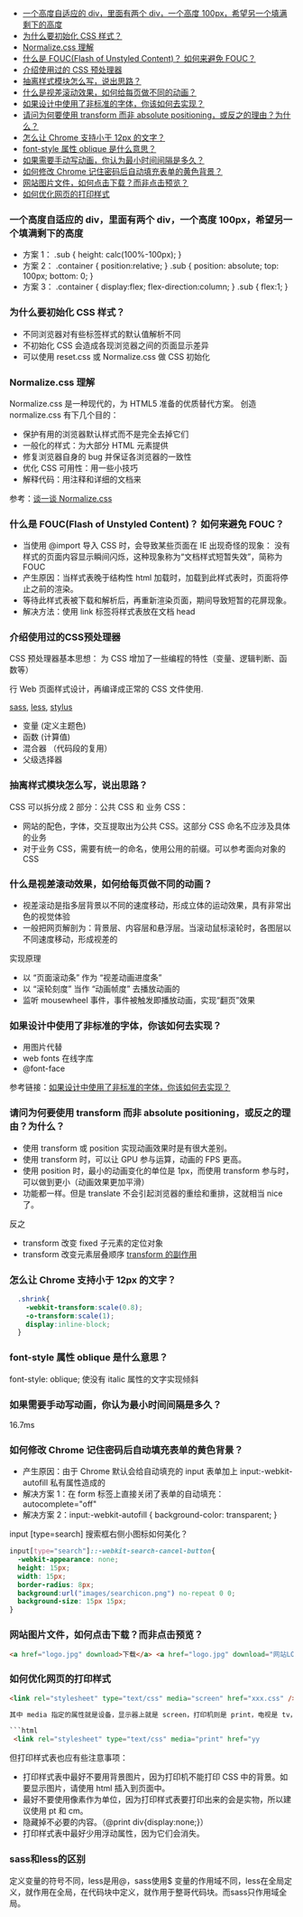 - [一个高度自适应的 div，里面有两个 div，一个高度 100px，希望另一个填满剩下的高度](#%e4%b8%80%e4%b8%aa%e9%ab%98%e5%ba%a6%e8%87%aa%e9%80%82%e5%ba%94%e7%9a%84-div%e9%87%8c%e9%9d%a2%e6%9c%89%e4%b8%a4%e4%b8%aa-div%e4%b8%80%e4%b8%aa%e9%ab%98%e5%ba%a6-100px%e5%b8%8c%e6%9c%9b%e5%8f%a6%e4%b8%80%e4%b8%aa%e5%a1%ab%e6%bb%a1%e5%89%a9%e4%b8%8b%e7%9a%84%e9%ab%98%e5%ba%a6)
- [为什么要初始化 CSS 样式？](#%e4%b8%ba%e4%bb%80%e4%b9%88%e8%a6%81%e5%88%9d%e5%a7%8b%e5%8c%96-css-%e6%a0%b7%e5%bc%8f)
- [Normalize.css 理解](#normalizecss-%e7%90%86%e8%a7%a3)
- [什么是 FOUC(Flash of Unstyled Content)？ 如何来避免 FOUC？](#%e4%bb%80%e4%b9%88%e6%98%af-foucflash-of-unstyled-content-%e5%a6%82%e4%bd%95%e6%9d%a5%e9%81%bf%e5%85%8d-fouc)
- [介绍使用过的 CSS 预处理器](#%e4%bb%8b%e7%bb%8d%e4%bd%bf%e7%94%a8%e8%bf%87%e7%9a%84-css-%e9%a2%84%e5%a4%84%e7%90%86%e5%99%a8)
- [抽离样式模块怎么写，说出思路？](#%e6%8a%bd%e7%a6%bb%e6%a0%b7%e5%bc%8f%e6%a8%a1%e5%9d%97%e6%80%8e%e4%b9%88%e5%86%99%e8%af%b4%e5%87%ba%e6%80%9d%e8%b7%af)
- [什么是视差滚动效果，如何给每页做不同的动画？](#%e4%bb%80%e4%b9%88%e6%98%af%e8%a7%86%e5%b7%ae%e6%bb%9a%e5%8a%a8%e6%95%88%e6%9e%9c%e5%a6%82%e4%bd%95%e7%bb%99%e6%af%8f%e9%a1%b5%e5%81%9a%e4%b8%8d%e5%90%8c%e7%9a%84%e5%8a%a8%e7%94%bb)
- [如果设计中使用了非标准的字体，你该如何去实现？](#%e5%a6%82%e6%9e%9c%e8%ae%be%e8%ae%a1%e4%b8%ad%e4%bd%bf%e7%94%a8%e4%ba%86%e9%9d%9e%e6%a0%87%e5%87%86%e7%9a%84%e5%ad%97%e4%bd%93%e4%bd%a0%e8%af%a5%e5%a6%82%e4%bd%95%e5%8e%bb%e5%ae%9e%e7%8e%b0)
- [请问为何要使用 transform 而非 absolute positioning，或反之的理由？为什么？](#%e8%af%b7%e9%97%ae%e4%b8%ba%e4%bd%95%e8%a6%81%e4%bd%bf%e7%94%a8-transform-%e8%80%8c%e9%9d%9e-absolute-positioning%e6%88%96%e5%8f%8d%e4%b9%8b%e7%9a%84%e7%90%86%e7%94%b1%e4%b8%ba%e4%bb%80%e4%b9%88)
- [怎么让 Chrome 支持小于 12px 的文字？](#%e6%80%8e%e4%b9%88%e8%ae%a9-chrome-%e6%94%af%e6%8c%81%e5%b0%8f%e4%ba%8e-12px-%e7%9a%84%e6%96%87%e5%ad%97)
- [font-style 属性 oblique 是什么意思？](#font-style-%e5%b1%9e%e6%80%a7-oblique-%e6%98%af%e4%bb%80%e4%b9%88%e6%84%8f%e6%80%9d)
- [如果需要手动写动画，你认为最小时间间隔是多久？](#%e5%a6%82%e6%9e%9c%e9%9c%80%e8%a6%81%e6%89%8b%e5%8a%a8%e5%86%99%e5%8a%a8%e7%94%bb%e4%bd%a0%e8%ae%a4%e4%b8%ba%e6%9c%80%e5%b0%8f%e6%97%b6%e9%97%b4%e9%97%b4%e9%9a%94%e6%98%af%e5%a4%9a%e4%b9%85)
- [如何修改 Chrome 记住密码后自动填充表单的黄色背景？](#%e5%a6%82%e4%bd%95%e4%bf%ae%e6%94%b9-chrome-%e8%ae%b0%e4%bd%8f%e5%af%86%e7%a0%81%e5%90%8e%e8%87%aa%e5%8a%a8%e5%a1%ab%e5%85%85%e8%a1%a8%e5%8d%95%e7%9a%84%e9%bb%84%e8%89%b2%e8%83%8c%e6%99%af)
- [网站图片文件，如何点击下载？而非点击预览？](#%e7%bd%91%e7%ab%99%e5%9b%be%e7%89%87%e6%96%87%e4%bb%b6%e5%a6%82%e4%bd%95%e7%82%b9%e5%87%bb%e4%b8%8b%e8%bd%bd%e8%80%8c%e9%9d%9e%e7%82%b9%e5%87%bb%e9%a2%84%e8%a7%88)
- [如何优化网页的打印样式](#%e5%a6%82%e4%bd%95%e4%bc%98%e5%8c%96%e7%bd%91%e9%a1%b5%e7%9a%84%e6%89%93%e5%8d%b0%e6%a0%b7%e5%bc%8f)
### 一个高度自适应的 div，里面有两个 div，一个高度 100px，希望另一个填满剩下的高度

- 方案 1： .sub { height: calc(100%-100px); }
- 方案 2： .container { position:relative; } .sub { position: absolute; top: 100px; bottom: 0; }
- 方案 3： .container { display:flex; flex-direction:column; } .sub { flex:1; }



### 为什么要初始化 CSS 样式？

- 不同浏览器对有些标签样式的默认值解析不同
- 不初始化 CSS 会造成各现浏览器之间的页面显示差异
- 可以使用 reset.css 或 Normalize.css 做 CSS 初始化



### Normalize.css 理解
Normalize.css 是一种现代的，为 HTML5 准备的优质替代方案。
创造 normalize.css 有下几个目的：

- 保护有用的浏览器默认样式而不是完全去掉它们
- 一般化的样式：为大部分 HTML 元素提供
- 修复浏览器自身的 bug 并保证各浏览器的一致性
- 优化 CSS 可用性：用一些小技巧
- 解释代码：用注释和详细的文档来

参考：[谈一谈 Normalize.css](https://www.jianshu.com/p/9d7ff89757fd)




### 什么是 FOUC(Flash of Unstyled Content)？ 如何来避免 FOUC？

- 当使用 @import 导入 CSS 时，会导致某些页面在 IE 出现奇怪的现象： 没有样式的页面内容显示瞬间闪烁，这种现象称为“文档样式短暂失效”，简称为 FOUC
- 产生原因：当样式表晚于结构性 html 加载时，加载到此样式表时，页面将停止之前的渲染。
- 等待此样式表被下载和解析后，再重新渲染页面，期间导致短暂的花屏现象。
- 解决方法：使用 link 标签将样式表放在文档 head



### 介绍使用过的CSS预处理器
CSS 预处理器基本思想：
    为 CSS 增加了一些编程的特性（变量、逻辑判断、函数等）

行 Web 页面样式设计，再编译成正常的 CSS 文件使用.

[sass](https://www.sass.hk/guide/), [less](http://lesscss.cn), [stylus](http://stylus-lang.com/)


 - 变量 (定义主题色)
 - 函数  (计算值)
 - 混合器 （代码段的复用）
 - 父级选择器 




### 抽离样式模块怎么写，说出思路？

CSS 可以拆分成 2 部分：公共 CSS 和 业务 CSS：

- 网站的配色，字体，交互提取出为公共 CSS。这部分 CSS 命名不应涉及具体的业务
- 对于业务 CSS，需要有统一的命名，使用公用的前缀。可以参考面向对象的 CSS



### 什么是视差滚动效果，如何给每页做不同的动画？

- 视差滚动是指多层背景以不同的速度移动，形成立体的运动效果，具有非常出色的视觉体验
- 一般把网页解剖为：背景层、内容层和悬浮层。当滚动鼠标滚轮时，各图层以不同速度移动，形成视差的

实现原理

- 以 “页面滚动条” 作为 “视差动画进度条”
- 以 “滚轮刻度” 当作 “动画帧度” 去播放动画的
- 监听 mousewheel 事件，事件被触发即播放动画，实现“翻页”效果



### 如果设计中使用了非标准的字体，你该如何去实现？

- 用图片代替
- web fonts 在线字库
- @font-face

参考链接：[如果设计中使用了非标准的字体，你该如何去实现？](https://blog.csdn.net/xujie_0311/article/details/42368371)



### 请问为何要使用 transform 而非 absolute positioning，或反之的理由？为什么？

- 使用 transform 或 position 实现动画效果时是有很大差别。
- 使用 transform 时，可以让 GPU 参与运算，动画的 FPS 更高。
- 使用 position 时，最小的动画变化的单位是 1px，而使用 transform 参与时，可以做到更小（动画效果更加平滑）
- 功能都一样。但是 translate 不会引起浏览器的重绘和重排，这就相当 nice 了。

反之

- transform 改变 fixed 子元素的定位对象
- transform 改变元素层叠顺序
  [transform 的副作用](http://imweb.io/topic/5a23e1f1a192c3b460fce26e)



### 怎么让 Chrome 支持小于 12px 的文字？

```css
  .shrink{
    -webkit-transform:scale(0.8);
    -o-transform:scale(1);
    display:inline-block;
  }
```



### font-style 属性 oblique 是什么意思？

font-style: oblique; 使没有 italic 属性的文字实现倾斜



### 如果需要手动写动画，你认为最小时间间隔是多久？

16.7ms



### 如何修改 Chrome 记住密码后自动填充表单的黄色背景？

- 产生原因：由于 Chrome 默认会给自动填充的 input 表单加上 input:-webkit-autofill 私有属性造成的
- 解决方案 1：在 form 标签上直接关闭了表单的自动填充：autocomplete="off"
- 解决方案 2：input:-webkit-autofill { background-color: transparent; }

input [type=search] 搜索框右侧小图标如何美化？

```css
input[type="search"]::-webkit-search-cancel-button{
  -webkit-appearance: none;
  height: 15px;
  width: 15px;
  border-radius: 8px;
  background:url("images/searchicon.png") no-repeat 0 0;
  background-size: 15px 15px;
}
```



### 网站图片文件，如何点击下载？而非点击预览？

```html
<a href="logo.jpg" download>下载</a> <a href="logo.jpg" download="网站LOGO" >下载</a>
```



### 如何优化网页的打印样式

```html
<link rel="stylesheet" type="text/css" media="screen" href="xxx.css" />

其中 media 指定的属性就是设备，显示器上就是 screen，打印机则是 print，电视是 tv，投影仪是 projection。

```html
 <link rel="stylesheet" type="text/css" media="print" href="yy
```
但打印样式表也应有些注意事项：

- 打印样式表中最好不要用背景图片，因为打印机不能打印 CSS 中的背景。如要显示图片，请使用 html 插入到页面中。
- 最好不要使用像素作为单位，因为打印样式表要打印出来的会是实物，所以建议使用 pt 和 cm。
- 隐藏掉不必要的内容。（@print div{display:none;}）
- 打印样式表中最好少用浮动属性，因为它们会消失。


### sass和less的区别
定义变量的符号不同，less是用@，sass使用$
变量的作用域不同，less在全局定义，就作用在全局，在代码块中定义，就作用于整哥代码块。而sass只作用域全局。
